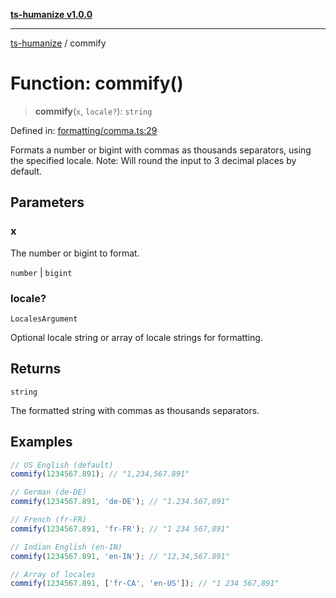[**ts-humanize v1.0.0**](../README.md)

***

[ts-humanize](../README.md) / commify

# Function: commify()

> **commify**(`x`, `locale?`): `string`

Defined in: [formatting/comma.ts:29](https://github.com/Shiv-SB/ts-humanize/blob/540ea280fbbffb4f02169023da1f5402482baf2b/src/formatting/comma.ts#L29)

Formats a number or bigint with commas as thousands separators, using the specified locale.
Note: Will round the input to 3 decimal places by default.

## Parameters

### x

The number or bigint to format.

`number` | `bigint`

### locale?

`LocalesArgument`

Optional locale string or array of locale strings for formatting.

## Returns

`string`

The formatted string with commas as thousands separators.

## Examples

```ts
// US English (default)
commify(1234567.891); // "1,234,567.891"
```

```ts
// German (de-DE)
commify(1234567.891, 'de-DE'); // "1.234.567,891"
```

```ts
// French (fr-FR)
commify(1234567.891, 'fr-FR'); // "1 234 567,891"
```

```ts
// Indian English (en-IN)
commify(1234567.891, 'en-IN'); // "12,34,567.891"
```

```ts
// Array of locales
commify(1234567.891, ['fr-CA', 'en-US']); // "1 234 567,891"
```
